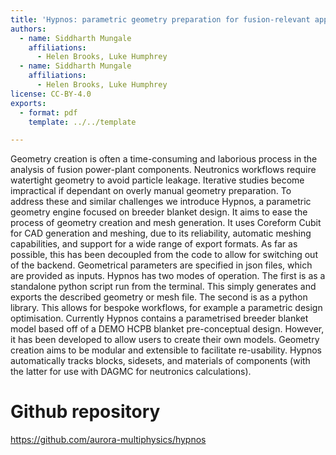 ```yaml
---
title: 'Hypnos: parametric geometry preparation for fusion-relevant applications'
authors:
  - name: Siddharth Mungale
    affiliations:
      - Helen Brooks, Luke Humphrey
  - name: Siddharth Mungale
    affiliations:
      - Helen Brooks, Luke Humphrey
license: CC-BY-4.0
exports:
  - format: pdf
    template: ../../template

---
```


Geometry creation is often a time-consuming and laborious process in the analysis of fusion power-plant components. Neutronics workflows require watertight geometry to avoid particle leakage. Iterative studies become impractical if dependant on overly manual geometry preparation. To address these and similar challenges we introduce Hypnos, a parametric geometry engine focused on breeder blanket design. It aims to ease the process of geometry creation and mesh generation. It uses Coreform Cubit for CAD generation and meshing, due to its reliability, automatic meshing capabilities, and support for a wide range of export formats. As far as possible, this has been decoupled from the code to allow for switching out of the backend. Geometrical parameters are specified in json files, which are provided as inputs. Hypnos has two modes of operation. The first is as a standalone python script run from the terminal. This simply generates and exports the described geometry or mesh file. The second is as a python library. This allows for bespoke workflows, for example a parametric design optimisation. Currently Hypnos contains a parametrised breeder blanket model based off of a DEMO HCPB blanket pre-conceptual design. However, it has been developed to allow users to create their own models. Geometry creation aims to be modular and extensible to facilitate re-usability. Hypnos automatically tracks blocks, sidesets, and materials of components (with the latter for use with DAGMC for neutronics calculations).

# Github repository
https://github.com/aurora-multiphysics/hypnos

